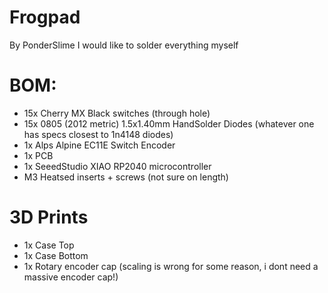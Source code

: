 # Frogpad
By PonderSlime
I would like to solder everything myself
# BOM:
- 15x Cherry MX Black switches (through hole)
- 15x 0805 (2012 metric) 1.5x1.40mm HandSolder Diodes (whatever one has specs closest to 1n4148 diodes)
- 1x Alps Alpine EC11E Switch Encoder
- 1x PCB
- 1x SeeedStudio XIAO RP2040 microcontroller
- M3 Heatsed inserts + screws (not sure on length)

# 3D Prints
- 1x Case Top
- 1x Case Bottom
- 1x Rotary encoder cap (scaling is wrong for some reason, i dont need a massive encoder cap!)
